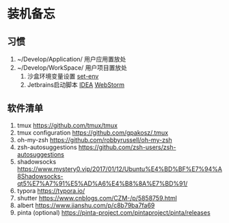 # 装机备忘

## 习惯

1. ~/Develop/Application/ 用户应用置放处
2. ~/Develop/WorkSpace/ 用户项目置放处
   1. 沙盒环境变量设置 [set-env](./scripts/set-env.sh)
   2. Jetbrains启动脚本 [IDEA](./scripts/idea.sh) [WebStorm](./scripts/webstorm.sh)

## 软件清单

1. tmux https://github.com/tmux/tmux
2. tmux configuration  https://github.com/gpakosz/.tmux
3. oh-my-zsh https://github.com/robbyrussell/oh-my-zsh
4. zsh-autosuggestions https://github.com/zsh-users/zsh-autosuggestions
5. shadowsocks https://www.mystery0.vip/2017/01/12/Ubuntu%E4%BD%BF%E7%94%A8Shadowsocks-qt5%E7%A7%91%E5%AD%A6%E4%B8%8A%E7%BD%91/
6. typora https://typora.io/
7. shutter https://www.cnblogs.com/CZM-/p/5858759.html
8. albert https://www.jianshu.com/p/c8b79ba7fa69
9. pinta (optional) https://pinta-project.com/pintaproject/pinta/releases

